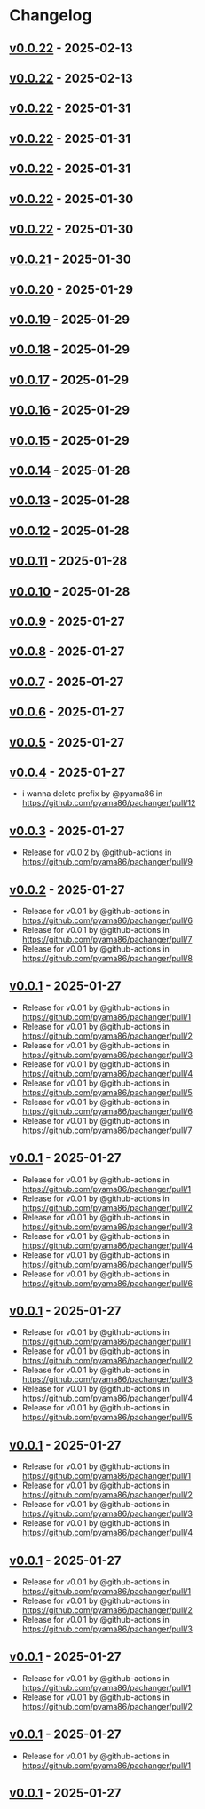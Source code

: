 # Changelog

## [v0.0.22](https://github.com/pyama86/pachanger/compare/v0.1.0...v0.0.22) - 2025-02-13

## [v0.0.22](https://github.com/pyama86/pachanger/compare/v0.1.0...v0.0.22) - 2025-02-13

## [v0.0.22](https://github.com/pyama86/pachanger/compare/v0.0.21...v0.0.22) - 2025-01-31

## [v0.0.22](https://github.com/pyama86/pachanger/compare/v0.0.21...v0.0.22) - 2025-01-31

## [v0.0.22](https://github.com/pyama86/pachanger/compare/v0.0.21...v0.0.22) - 2025-01-31

## [v0.0.22](https://github.com/pyama86/pachanger/compare/v0.0.21...v0.0.22) - 2025-01-30

## [v0.0.22](https://github.com/pyama86/pachanger/compare/v0.0.21...v0.0.22) - 2025-01-30

## [v0.0.21](https://github.com/pyama86/pachanger/compare/v0.0.20...v0.0.21) - 2025-01-30

## [v0.0.20](https://github.com/pyama86/pachanger/compare/v0.0.19...v0.0.20) - 2025-01-29

## [v0.0.19](https://github.com/pyama86/pachanger/compare/v0.0.18...v0.0.19) - 2025-01-29

## [v0.0.18](https://github.com/pyama86/pachanger/compare/v0.0.17...v0.0.18) - 2025-01-29

## [v0.0.17](https://github.com/pyama86/pachanger/compare/v0.0.16...v0.0.17) - 2025-01-29

## [v0.0.16](https://github.com/pyama86/pachanger/compare/v0.0.15...v0.0.16) - 2025-01-29

## [v0.0.15](https://github.com/pyama86/pachanger/compare/v0.0.14...v0.0.15) - 2025-01-29

## [v0.0.14](https://github.com/pyama86/pachanger/compare/v0.0.13...v0.0.14) - 2025-01-28

## [v0.0.13](https://github.com/pyama86/pachanger/compare/v0.0.12...v0.0.13) - 2025-01-28

## [v0.0.12](https://github.com/pyama86/pachanger/compare/v0.0.11...v0.0.12) - 2025-01-28

## [v0.0.11](https://github.com/pyama86/pachanger/compare/v0.0.10...v0.0.11) - 2025-01-28

## [v0.0.10](https://github.com/pyama86/pachanger/compare/v0.0.9...v0.0.10) - 2025-01-28

## [v0.0.9](https://github.com/pyama86/pachanger/compare/v0.0.8...v0.0.9) - 2025-01-27

## [v0.0.8](https://github.com/pyama86/pachanger/compare/v0.0.7...v0.0.8) - 2025-01-27

## [v0.0.7](https://github.com/pyama86/pachanger/compare/v0.0.6...v0.0.7) - 2025-01-27

## [v0.0.6](https://github.com/pyama86/pachanger/compare/v0.0.5...v0.0.6) - 2025-01-27

## [v0.0.5](https://github.com/pyama86/pachanger/compare/v0.0.4...v0.0.5) - 2025-01-27

## [v0.0.4](https://github.com/pyama86/pachanger/compare/v0.0.3...v0.0.4) - 2025-01-27
- i wanna delete prefix by @pyama86 in https://github.com/pyama86/pachanger/pull/12

## [v0.0.3](https://github.com/pyama86/pachanger/compare/v0.0.2...v0.0.3) - 2025-01-27
- Release for v0.0.2 by @github-actions in https://github.com/pyama86/pachanger/pull/9

## [v0.0.2](https://github.com/pyama86/pachanger/compare/v0.0.1...v0.0.2) - 2025-01-27
- Release for v0.0.1 by @github-actions in https://github.com/pyama86/pachanger/pull/6
- Release for v0.0.1 by @github-actions in https://github.com/pyama86/pachanger/pull/7
- Release for v0.0.1 by @github-actions in https://github.com/pyama86/pachanger/pull/8

## [v0.0.1](https://github.com/pyama86/pachanger/commits/v0.0.1) - 2025-01-27
- Release for v0.0.1 by @github-actions in https://github.com/pyama86/pachanger/pull/1
- Release for v0.0.1 by @github-actions in https://github.com/pyama86/pachanger/pull/2
- Release for v0.0.1 by @github-actions in https://github.com/pyama86/pachanger/pull/3
- Release for v0.0.1 by @github-actions in https://github.com/pyama86/pachanger/pull/4
- Release for v0.0.1 by @github-actions in https://github.com/pyama86/pachanger/pull/5
- Release for v0.0.1 by @github-actions in https://github.com/pyama86/pachanger/pull/6
- Release for v0.0.1 by @github-actions in https://github.com/pyama86/pachanger/pull/7

## [v0.0.1](https://github.com/pyama86/pachanger/commits/v0.0.1) - 2025-01-27
- Release for v0.0.1 by @github-actions in https://github.com/pyama86/pachanger/pull/1
- Release for v0.0.1 by @github-actions in https://github.com/pyama86/pachanger/pull/2
- Release for v0.0.1 by @github-actions in https://github.com/pyama86/pachanger/pull/3
- Release for v0.0.1 by @github-actions in https://github.com/pyama86/pachanger/pull/4
- Release for v0.0.1 by @github-actions in https://github.com/pyama86/pachanger/pull/5
- Release for v0.0.1 by @github-actions in https://github.com/pyama86/pachanger/pull/6

## [v0.0.1](https://github.com/pyama86/pachanger/commits/v0.0.1) - 2025-01-27
- Release for v0.0.1 by @github-actions in https://github.com/pyama86/pachanger/pull/1
- Release for v0.0.1 by @github-actions in https://github.com/pyama86/pachanger/pull/2
- Release for v0.0.1 by @github-actions in https://github.com/pyama86/pachanger/pull/3
- Release for v0.0.1 by @github-actions in https://github.com/pyama86/pachanger/pull/4
- Release for v0.0.1 by @github-actions in https://github.com/pyama86/pachanger/pull/5

## [v0.0.1](https://github.com/pyama86/pachanger/commits/v0.0.1) - 2025-01-27
- Release for v0.0.1 by @github-actions in https://github.com/pyama86/pachanger/pull/1
- Release for v0.0.1 by @github-actions in https://github.com/pyama86/pachanger/pull/2
- Release for v0.0.1 by @github-actions in https://github.com/pyama86/pachanger/pull/3
- Release for v0.0.1 by @github-actions in https://github.com/pyama86/pachanger/pull/4

## [v0.0.1](https://github.com/pyama86/pachanger/commits/v0.0.1) - 2025-01-27
- Release for v0.0.1 by @github-actions in https://github.com/pyama86/pachanger/pull/1
- Release for v0.0.1 by @github-actions in https://github.com/pyama86/pachanger/pull/2
- Release for v0.0.1 by @github-actions in https://github.com/pyama86/pachanger/pull/3

## [v0.0.1](https://github.com/pyama86/pachanger/commits/v0.0.1) - 2025-01-27
- Release for v0.0.1 by @github-actions in https://github.com/pyama86/pachanger/pull/1
- Release for v0.0.1 by @github-actions in https://github.com/pyama86/pachanger/pull/2

## [v0.0.1](https://github.com/pyama86/pachanger/commits/v0.0.1) - 2025-01-27
- Release for v0.0.1 by @github-actions in https://github.com/pyama86/pachanger/pull/1

## [v0.0.1](https://github.com/pyama86/pachanger/commits/v0.0.1) - 2025-01-27
